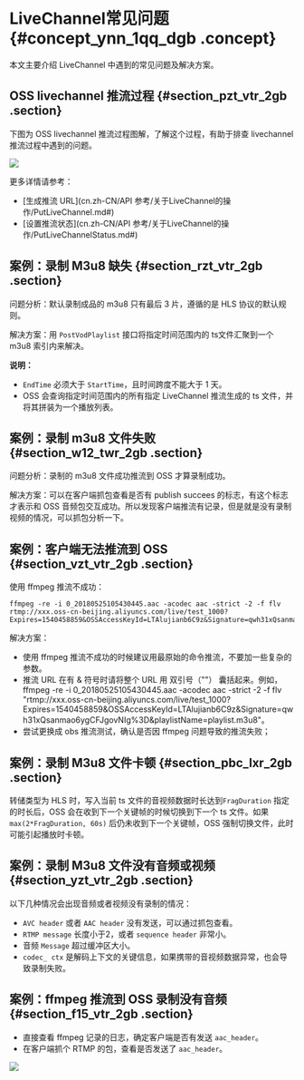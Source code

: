 # LiveChannel常见问题 {#concept_ynn_1qq_dgb .concept}

本文主要介绍 LiveChannel 中遇到的常见问题及解决方案。

## OSS livechannel 推流过程 {#section_pzt_vtr_2gb .section}

下图为 OSS livechannel 推流过程图解，了解这个过程，有助于排查 livechannel 推流过程中遇到的问题。

![](http://static-aliyun-doc.oss-cn-hangzhou.aliyuncs.com/assets/img/80008/156751192435194_zh-CN.png)

更多详情请参考：

-   [生成推流 URL](cn.zh-CN/API 参考/关于LiveChannel的操作/PutLiveChannel.md#)
-   [设置推流状态](cn.zh-CN/API 参考/关于LiveChannel的操作/PutLiveChannelStatus.md#)

## 案例：录制 M3u8 缺失 {#section_rzt_vtr_2gb .section}

问题分析：默认录制成品的 m3u8 只有最后 3 片，遵循的是 HLS 协议的默认规则。

解决方案：用 `PostVodPlaylist` 接口将指定时间范围内的 ts文件汇聚到一个 m3u8 索引内来解决。

**说明：** 

-   `EndTime` 必须大于 `StartTime`，且时间跨度不能大于 1 天。
-   OSS 会查询指定时间范围内的所有指定 LiveChannel 推流生成的 ts 文件，并将其拼装为一个播放列表。

## 案例：录制 m3u8 文件失败 {#section_w12_twr_2gb .section}

问题分析：录制的 m3u8 文件成功推流到 OSS 才算录制成功。

解决方案：可以在客户端抓包查看是否有 publish succees 的标志，有这个标志才表示和 OSS 音频包交互成功。所以发现客户端推流有记录，但是就是没有录制视频的情况，可以抓包分析一下。

## 案例：客户端无法推流到 OSS {#section_vzt_vtr_2gb .section}

使用 ffmpeg 推流不成功：

``` {#codeblock_itk_88e_wmc}
ffmpeg -re -i 0_20180525105430445.aac -acodec aac -strict -2 -f flv rtmp://xxx.oss-cn-beijing.aliyuncs.com/live/test_1000?Expires=1540458859&OSSAccessKeyId=LTAlujianb6C9z&Signature=qwh31xQsanmao6ygCFJgovNIg%3D&playlistName=playlist.m3u8
```

解决方案：

-   使用 ffmpeg 推流不成功的时候建议用最原始的命令推流，不要加一些复杂的参数。
-   推流 URL 在有 & 符号时请将整个 URL 用 双引号（""） 囊括起来。例如，ffmpeg -re -i 0\_20180525105430445.aac -acodec aac -strict -2 -f flv "rtmp://xxx.oss-cn-beijing.aliyuncs.com/live/test\_1000?Expires=1540458859&OSSAccessKeyId=LTAlujianb6C9z&Signature=qwh31xQsanmao6ygCFJgovNIg%3D&playlistName=playlist.m3u8"。
-   尝试更换成 obs 推流测试，确认是否因 ffmpeg 问题导致的推流失败；

## 案例：录制 M3u8 文件卡顿 {#section_pbc_lxr_2gb .section}

转储类型为 HLS 时，写入当前 ts 文件的音视频数据时长达到`FragDuration` 指定的时长后，OSS 会在收到下一个关键帧的时候切换到下一个 ts 文件。如果 `max(2*FragDuration, 60s)` 后仍未收到下一个关键帧，OSS 强制切换文件，此时可能引起播放时卡顿。

## 案例：录制 M3u8 文件没有音频或视频 {#section_yzt_vtr_2gb .section}

以下几种情况会出现音频或者视频没有录制的情况：

-   `AVC header` 或者 `AAC header` 没有发送，可以通过抓包查看。
-   `RTMP message` 长度小于2，或者 `sequence header` 非常小。
-   音频 `Message` 超过缓冲区大小。
-   `codec_ ctx` 是解码上下文的关键信息，如果携带的音视频数据异常，也会导致录制失败。

## 案例：ffmpeg 推流到 OSS 录制没有音频 {#section_f15_vtr_2gb .section}

-   直接查看 ffmpeg 记录的日志，确定客户端是否有发送 `aac_header`。
-   在客户端抓个 RTMP 的包，查看是否发送了 `aac_header`。

![](http://static-aliyun-doc.oss-cn-hangzhou.aliyuncs.com/assets/img/80008/156751192535199_zh-CN.png)

